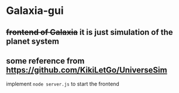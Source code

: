 # Galaxia-gui
 <s>frontend of Galaxia</s>
 it is just simulation of the planet system
-------------------------------------------
some reference from https://github.com/KikiLetGo/UniverseSim
-------------------------------------------

implement ```node server.js``` to start the frontend